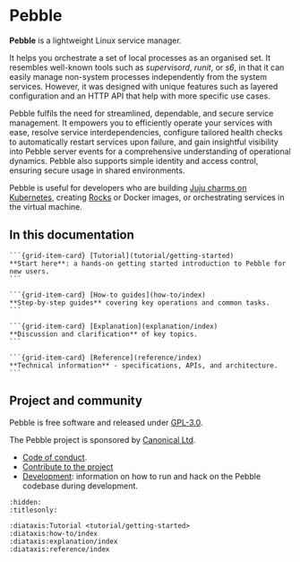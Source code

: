 # Pebble

**Pebble** is a lightweight Linux service manager.

It helps you orchestrate a set of local processes as an organised set. It resembles well-known tools such as _supervisord_, _runit_, or _s6_, in that it can easily manage non-system processes independently from the system services. However, it was designed with unique features such as layered configuration and an HTTP API that help with more specific use cases.

Pebble fulfils the need for streamlined, dependable, and secure service management. It empowers you to efficiently operate your services with ease, resolve service interdependencies, configure tailored health checks to automatically restart services upon failure, and gain insightful visibility into Pebble server events for a comprehensive understanding of operational dynamics. Pebble also supports simple identity and access control, ensuring secure usage in shared environments.

Pebble is useful for developers who are building [Juju charms on Kubernetes](https://juju.is/docs/sdk/from-zero-to-hero-write-your-first-kubernetes-charm), creating [Rocks](https://documentation.ubuntu.com/rockcraft/en/latest/explanation/rocks/) or Docker images, or orchestrating services in the virtual machine.

## In this documentation

````{grid} 1 1 2 2
```{grid-item-card} [Tutorial](tutorial/getting-started)
**Start here**: a hands-on getting started introduction to Pebble for new users.
```

```{grid-item-card} [How-to guides](how-to/index)
**Step-by-step guides** covering key operations and common tasks.
```
````

````{grid} 1 1 2 2
```{grid-item-card} [Explanation](explanation/index)
**Discussion and clarification** of key topics.
```

```{grid-item-card} [Reference](reference/index)
**Technical information** - specifications, APIs, and architecture.
```
````

## Project and community

Pebble is free software and released under [GPL-3.0](https://www.gnu.org/licenses/gpl-3.0.en.html).

The Pebble project is sponsored by [Canonical Ltd](https://www.canonical.com).

- [Code of conduct](https://ubuntu.com/community/ethos/code-of-conduct).
- [Contribute to the project](https://github.com/canonical/pebble?tab=readme-ov-file#contributing)
- [Development](https://github.com/canonical/pebble/blob/master/HACKING.md): information on how to run and hack on the Pebble codebase during development.

```{filtered-toctree}
:hidden:
:titlesonly:

:diataxis:Tutorial <tutorial/getting-started>
:diataxis:how-to/index
:diataxis:explanation/index
:diataxis:reference/index
```
